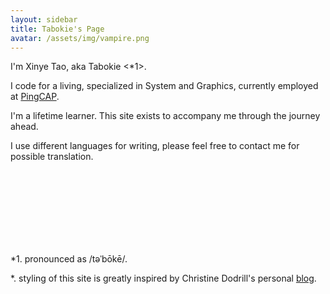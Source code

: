 ```yaml
---
layout: sidebar
title: Tabokie's Page
avatar: /assets/img/vampire.png
---
```


I'm Xinye Tao, aka Tabokie <\*1>.

I code for a living, specialized in System and Graphics, currently employed at [PingCAP](https://pingcap.com).

I'm a lifetime learner. This site exists to accompany me through the journey ahead.

I use different languages for writing, please feel free to contact me for possible translation.


<br />
<br />
<br />
<br />
<br />
<br />
<br />

\*1. pronounced as /təˈbōkē/.

\*. styling of this site is greatly inspired by Christine Dodrill's personal [blog](https://christine.website/).